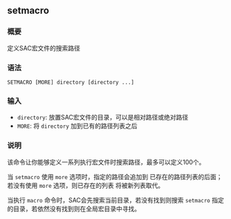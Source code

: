 ## setmacro

### 概要

定义SAC宏文件的搜索路径

### 语法

``` {.bash}
SETMACRO [MORE] directory [directory ...]
```

### 输入

- `directory`: 放置SAC宏文件的目录，可以是相对路径或绝对路径
- `MORE`: 将 `directory` 加到已有的路径列表之后

### 说明

该命令让你能够定义一系列执行宏文件时搜索路径，最多可以定义100个。

当 `setmacro` 使用 `more` 选项时，指定的路径会追加到
已存在的路径列表的后面；若没有使用 `more` 选项，则已存在的列表
将被新列表取代。

当执行 `macro` 命令时，SAC会先搜索当前目录，若没有找到则搜索 `setmacro`
指定的目录，若依然没有找到则在全局宏目录中寻找。
